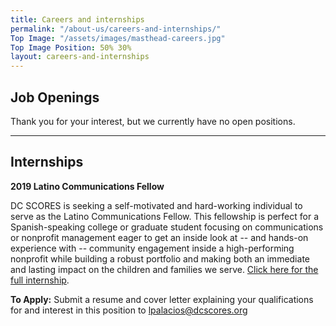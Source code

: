 ```yaml
---
title: Careers and internships
permalink: "/about-us/careers-and-internships/"
Top Image: "/assets/images/masthead-careers.jpg"
Top Image Position: 50% 30%
layout: careers-and-internships
---
```


## Job Openings

Thank you for your interest, but we currently have no open positions.
 
---

## Internships

**2019 Latino Communications Fellow**

DC SCORES is seeking a self-motivated and hard-working individual to serve as the Latino Communications Fellow. This fellowship is perfect for a Spanish-speaking college or graduate student focusing on communications or nonprofit management eager to get an inside look at -- and hands-on experience with -- community engagement inside a high-performing nonprofit while building a robust portfolio and making both an immediate and lasting impact on the children and families we serve. [Click here for the full internship](https://drive.google.com/file/d/1tQvdA0Ej7VF87wxrbugRZrBUCY7Ngj5w/view?usp=sharing).

**To Apply:** Submit a resume and cover letter explaining your qualifications for and interest in this position
to lpalacios@dcscores.org